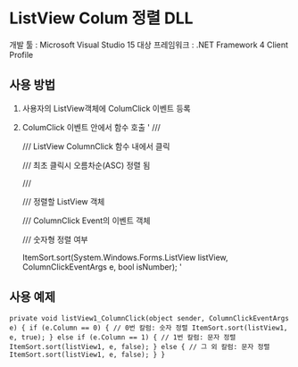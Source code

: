# ListView Colum 정렬 DLL
개발 툴 : Microsoft Visual Studio 15
대상 프레임워크 : .NET Framework 4 Client Profile


## 사용 방법
 1. 사용자의 ListView객체에 ColumClick 이벤트 등록
 2. ColumClick 이벤트 안에서 함수 호출
'
     /// <summary>

     /// ListView ColumnClick 함수 내에서 클릭

     /// 최초 클릭시 오름차순(ASC) 정렬 됨

     /// </summary>

     /// <param name="listView">정렬할 ListView 객체</param>

     /// <param name="e">ColumnClick Event의 이벤트 객체</param>

     /// <param name="isNumber">숫자형 정렬 여부</param>

     ItemSort.sort(System.Windows.Forms.ListView listView, ColumnClickEventArgs e, bool isNumber);
'

## 사용 예제
`
private void listView1_ColumnClick(object sender, ColumnClickEventArgs e) {
    if (e.Column == 0) { // 0번 칼럼: 숫자 정렬
	ItemSort.sort(listView1, e, true);
    } else if (e.Column == 1) { // 1번 칼럼: 문자 정렬
	ItemSort.sort(listView1, e, false);
    } else { // 그 외 칼럼: 문자 정렬
	ItemSort.sort(listView1, e, false);
    }
}
`
